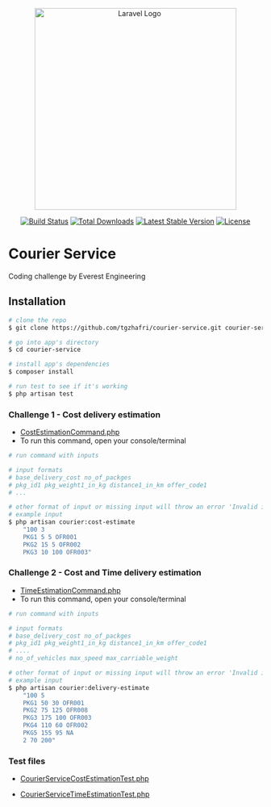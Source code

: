 <p align="center"><a href="https://laravel.com" target="_blank"><img src="https://raw.githubusercontent.com/laravel/art/master/logo-lockup/5%20SVG/2%20CMYK/1%20Full%20Color/laravel-logolockup-cmyk-red.svg" width="400" alt="Laravel Logo"></a></p>

<p align="center">
<a href="https://github.com/laravel/framework/actions"><img src="https://github.com/laravel/framework/workflows/tests/badge.svg" alt="Build Status"></a>
<a href="https://packagist.org/packages/laravel/framework"><img src="https://img.shields.io/packagist/dt/laravel/framework" alt="Total Downloads"></a>
<a href="https://packagist.org/packages/laravel/framework"><img src="https://img.shields.io/packagist/v/laravel/framework" alt="Latest Stable Version"></a>
<a href="https://packagist.org/packages/laravel/framework"><img src="https://img.shields.io/packagist/l/laravel/framework" alt="License"></a>
</p>

# Courier Service

Coding challenge by Everest Engineering

## Installation

```bash
# clone the repo
$ git clone https://github.com/tgzhafri/courier-service.git courier-service

# go into app's directory
$ cd courier-service

# install app's dependencies
$ composer install

# run test to see if it's working
$ php artisan test

```

### Challenge 1 - Cost delivery estimation

-   [CostEstimationCommand.php](https://github.com/tgzhafri/courier-service/blob/main/app/Console/Commands/CostEstimationCommand.php)
-   To run this command, open your console/terminal

```bash
# run command with inputs

# input formats
# base_delivery_cost no_of_packges
# pkg_id1 pkg_weight1_in_kg distance1_in_km offer_code1
# ...

# other format of input or missing input will throw an error 'Invalid input'
# example input
$ php artisan courier:cost-estimate
    "100 3
    PKG1 5 5 OFR001
    PKG2 15 5 OFR002
    PKG3 10 100 OFR003"
```

### Challenge 2 - Cost and Time delivery estimation

-   [TimeEstimationCommand.php](https://github.com/tgzhafri/courier-service/blob/main/app/Console/Commands/TimeEstimationCommand.php)
-   To run this command, open your console/terminal

```bash
# run command with inputs

# input formats
# base_delivery_cost no_of_packges
# pkg_id1 pkg_weight1_in_kg distance1_in_km offer_code1
# ....
# no_of_vehicles max_speed max_carriable_weight

# other format of input or missing input will throw an error 'Invalid input'
# example input
$ php artisan courier:delivery-estimate
    "100 5
    PKG1 50 30 OFR001
    PKG2 75 125 OFR008
    PKG3 175 100 OFR003
    PKG4 110 60 OFR002
    PKG5 155 95 NA
    2 70 200"
```

### Test files

-   [CourierServiceCostEstimationTest.php](https://github.com/tgzhafri/courier-service/blob/main/tests/Feature/CourierServiceCostEstimationTest.php)

-   [CourierServiceTimeEstimationTest.php](https://github.com/tgzhafri/courier-service/blob/main/tests/Feature/CourierServiceTimeEstimationTest.php)
